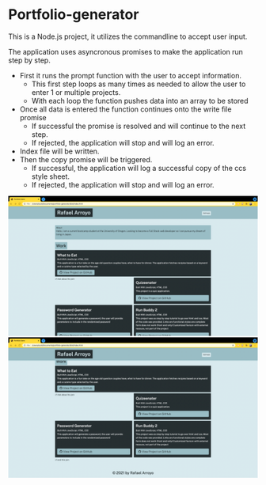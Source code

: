 # Portfolio-generator

This is a Node.js project, it utilizes the commandline to accept user input.

The application uses asyncronous promises to make the application run step by step.

- First it runs the prompt function with the user to accept information.
  - This first step loops as many times as needed to allow the user to enter
    1 or multiple projects.
  - With each loop the function pushes data into an array to be stored
- Once all data is entered the function continues onto the write file promise
  - If successful the promise is resolved and will continue to the next step.
  - If rejected, the application will stop and will log an error.
- Index file will be written.
- Then the copy promise will be triggered.
  - If successful, the application will log a successful copy of the ccs style sheet.
  - If rejected, the application will stop and will log an error.

<img src="./Screen Shot 2021-09-29 at 10.10.56 PM.png">
<img src="./Screen Shot 2021-09-29 at 10.11.02 PM.png">
